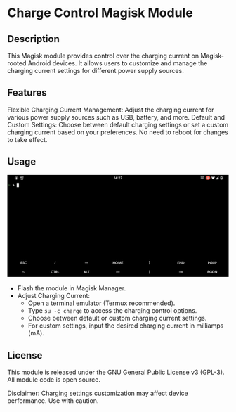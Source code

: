 # Charge Control Magisk Module

## Description

This Magisk module provides control over the charging current on Magisk-rooted Android devices. It allows users to customize and manage the charging current settings for different power supply sources.

## Features

Flexible Charging Current Management: Adjust the charging current for various power supply sources such as USB, battery, and more.
Default and Custom Settings: Choose between default charging settings or set a custom charging current based on your preferences.
No need to reboot for changes to take effect.

## Usage

  ![](charge_control.gif)
  
- Flash the module in Magisk Manager.
- Adjust Charging Current:
  - Open a terminal emulator (Termux recommended).
  - Type `su -c charge` to access the charging control options.
  - Choose between default or custom charging current settings.
  - For custom settings, input the desired charging current in milliamps (mA).

## License

This module is released under the GNU General Public License v3 (GPL-3). All module code is open source.

Disclaimer: Charging settings customization may affect device performance. Use with caution.

